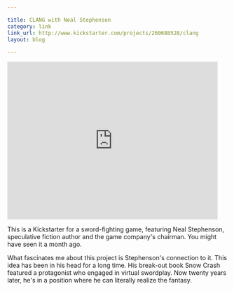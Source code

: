 ```yaml
---

title: CLANG with Neal Stephenson
category: link
link_url: http://www.kickstarter.com/projects/260688528/clang
layout: blog

---
```


<iframe width="480" height="360" src="http://www.kickstarter.com/projects/260688528/clang/widget/video.html" frameborder="0"> </iframe>

This is a Kickstarter for a sword-fighting game, featuring Neal Stephenson, speculative fiction author and the game company's chairman. You might have seen it a month ago.

What fascinates me about this project is Stephenson's connection to it.  This idea has been in his head for a long time. His break-out book Snow Crash featured a protagonist who engaged in virtual swordplay. Now twenty years later, he's in a position where he can literally realize the fantasy.
